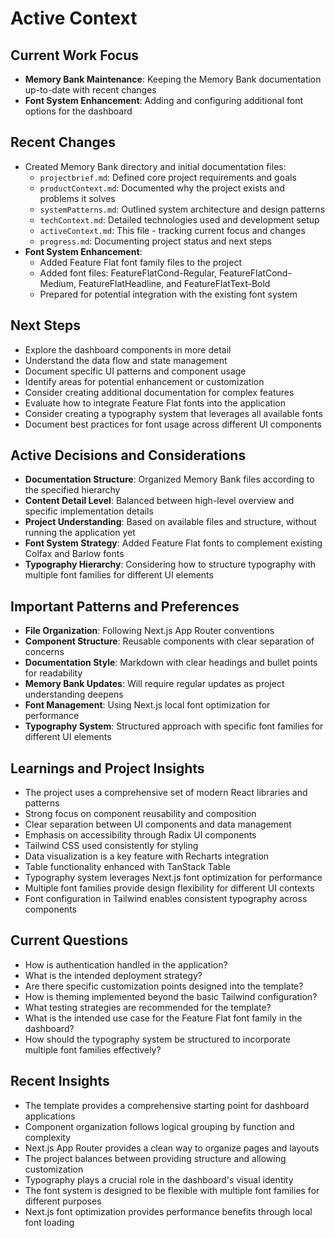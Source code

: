 # Active Context

## Current Work Focus
- **Memory Bank Maintenance**: Keeping the Memory Bank documentation up-to-date with recent changes
- **Font System Enhancement**: Adding and configuring additional font options for the dashboard

## Recent Changes
- Created Memory Bank directory and initial documentation files:
  - `projectbrief.md`: Defined core project requirements and goals
  - `productContext.md`: Documented why the project exists and problems it solves
  - `systemPatterns.md`: Outlined system architecture and design patterns
  - `techContext.md`: Detailed technologies used and development setup
  - `activeContext.md`: This file - tracking current focus and changes
  - `progress.md`: Documenting project status and next steps
- **Font System Enhancement**:
  - Added Feature Flat font family files to the project
  - Added font files: FeatureFlatCond-Regular, FeatureFlatCond-Medium, FeatureFlatHeadline, and FeatureFlatText-Bold
  - Prepared for potential integration with the existing font system

## Next Steps
- Explore the dashboard components in more detail
- Understand the data flow and state management
- Document specific UI patterns and component usage
- Identify areas for potential enhancement or customization
- Consider creating additional documentation for complex features
- Evaluate how to integrate Feature Flat fonts into the application
- Consider creating a typography system that leverages all available fonts
- Document best practices for font usage across different UI components

## Active Decisions and Considerations
- **Documentation Structure**: Organized Memory Bank files according to the specified hierarchy
- **Content Detail Level**: Balanced between high-level overview and specific implementation details
- **Project Understanding**: Based on available files and structure, without running the application yet
- **Font System Strategy**: Added Feature Flat fonts to complement existing Colfax and Barlow fonts
- **Typography Hierarchy**: Considering how to structure typography with multiple font families for different UI elements

## Important Patterns and Preferences
- **File Organization**: Following Next.js App Router conventions
- **Component Structure**: Reusable components with clear separation of concerns
- **Documentation Style**: Markdown with clear headings and bullet points for readability
- **Memory Bank Updates**: Will require regular updates as project understanding deepens
- **Font Management**: Using Next.js local font optimization for performance
- **Typography System**: Structured approach with specific font families for different UI elements

## Learnings and Project Insights
- The project uses a comprehensive set of modern React libraries and patterns
- Strong focus on component reusability and composition
- Clear separation between UI components and data management
- Emphasis on accessibility through Radix UI components
- Tailwind CSS used consistently for styling
- Data visualization is a key feature with Recharts integration
- Table functionality enhanced with TanStack Table
- Typography system leverages Next.js font optimization for performance
- Multiple font families provide design flexibility for different UI contexts
- Font configuration in Tailwind enables consistent typography across components

## Current Questions
- How is authentication handled in the application?
- What is the intended deployment strategy?
- Are there specific customization points designed into the template?
- How is theming implemented beyond the basic Tailwind configuration?
- What testing strategies are recommended for the template?
- What is the intended use case for the Feature Flat font family in the dashboard?
- How should the typography system be structured to incorporate multiple font families effectively?

## Recent Insights
- The template provides a comprehensive starting point for dashboard applications
- Component organization follows logical grouping by function and complexity
- Next.js App Router provides a clean way to organize pages and layouts
- The project balances between providing structure and allowing customization
- Typography plays a crucial role in the dashboard's visual identity
- The font system is designed to be flexible with multiple font families for different purposes
- Next.js font optimization provides performance benefits through local font loading
